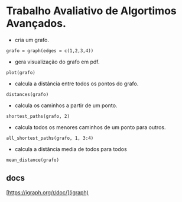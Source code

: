 # Trabalho Avaliativo de Algortimos Avançados.

* cria um grafo.

``` grafo = graph(edges = c(1,2,3,4)) ```

* gera visualização do grafo em pdf.

``` plot(grafo) ```

* calcula a distância entre todos os pontos do grafo.

``` distances(grafo) ```

* calcula os caminhos a partir de um ponto.

``` shortest_paths(grafo, 2) ```

* calcula todos os menores caminhos de um ponto para outros.

``` all_shortest_paths(grafo, 1, 3:4) ```

* calcula a distância media de todos para todos

``` mean_distance(grafo) ```

## docs

[https://igraph.org/r/doc/](igraph)
